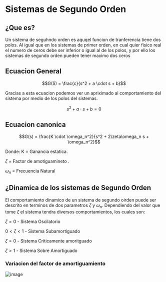 # Sistemas de Segundo Orden
## ¿Que es?
Un sistema de seguhndo orden es aquqel funcion de tranferencia tiene dos polos. Al igual que en los sistemas de primer orden, en cual quier fisico real el numero de ceros debe ser inferior o igual al de los polos, y por ello los sistemas de segundo orden pueden tener maximo dos ceros
## Ecuacion General
$$G(S) = \frac{c}{s^2 +  a \cdot s + b}$$

Gracias  a esta ecuacion podemos ver un apriximado al comportamiento del sistema por medio de los polos del sistemas.

$$s^2 +  a \cdot s + b=0$$

## Ecuacion canonica

$$G(s) = \frac{K \cdot \omega_n^2}{s^2 + 2\zeta\omega_n s + \omega_n^2}$$

Donde:
K = Ganancia estatica.

$\zeta$ = Factor de amotiguamineto .

$\omega_n$ = Frecuencia Natural

## ¿Dinamica de los sistemas de Segundo Orden

El comportamiento dinamico de un sistema de segundo oirden puede ser descrito en terminos de dos parametros $\zeta$ y $\omega_n$.
Dependiendo del valor que tome $\zeta$ el sistema tendra diversos comportamientos, los cuales son:

$\zeta = 0$ - Sistema Oscilatorio

$0 < \zeta < 1$  - Sistema Subamortiguado

$\zeta = 0$ - Sistema Criticamente amoritguado

$\zeta > 1$ - Sistema Sobre  Amortiguado 
 ### Variacion del factor de amortiguamiento 

 ![image](https://github.com/user-attachments/assets/5da71048-4278-4401-a104-7c09be6a83a7)


